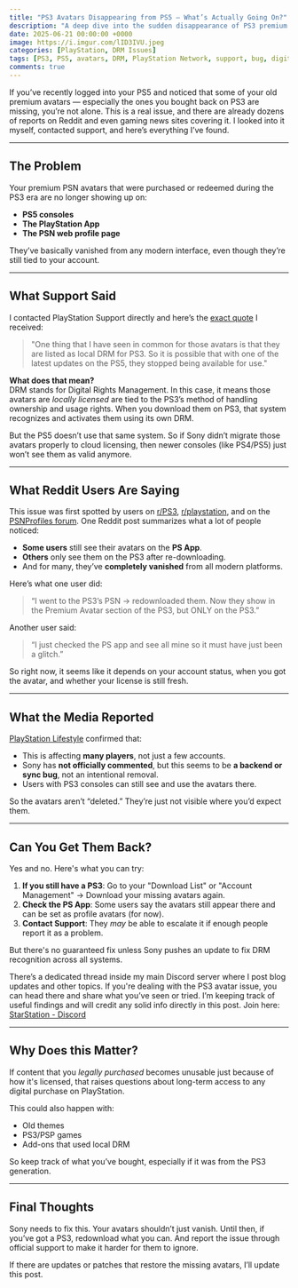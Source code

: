 ```yaml
---
title: "PS3 Avatars Disappearing from PS5 — What’s Actually Going On?"
description: "A deep dive into the sudden disappearance of PS3 premium avatars on PS5 and the PlayStation App. Includes support responses, DRM explanation, and community findings."
date: 2025-06-21 00:00:00 +0000
image: https://i.imgur.com/lID3IVU.jpeg
categories: [PlayStation, DRM Issues]
tags: [PS3, PS5, avatars, DRM, PlayStation Network, support, bug, digital ownership]
comments: true
---
```


If you’ve recently logged into your PS5 and noticed that some of your old premium avatars — especially the ones you bought back on PS3 are missing, you’re not alone. This is a real issue, and there are already dozens of reports on Reddit and even gaming news sites covering it. I looked into it myself, contacted support, and here’s everything I’ve found.

---

## The Problem

Your premium PSN avatars that were purchased or redeemed during the PS3 era are no longer showing up on:

- **PS5 consoles**
- **The PlayStation App**
- **The PSN web profile page**

They’ve basically vanished from any modern interface, even though they’re still tied to your account.

---

## What Support Said

I contacted PlayStation Support directly and here’s the [exact quote](https://i.imgur.com/iqhWTTa.jpeg) I received:

> "One thing that I have seen in common for those avatars is that they are listed as local DRM for PS3. So it is possible that with one of the latest updates on the PS5, they stopped being available for use."

**What does that mean?**  
DRM stands for Digital Rights Management. In this case, it means those avatars are *locally licensed* are tied to the PS3’s method of handling ownership and usage rights. When you download them on PS3, that system recognizes and activates them using its own DRM.

But the PS5 doesn’t use that same system. So if Sony didn’t migrate those avatars properly to cloud licensing, then newer consoles (like PS4/PS5) just won’t see them as valid anymore.

---

## What Reddit Users Are Saying

This issue was first spotted by users on [r/PS3](https://www.reddit.com/r/PS3/comments/1ldczdb/ps3_avatars_reportedly_disappearing_from_ps5/), [r/playstation](https://www.reddit.com/r/playstation/s/XLRl5ERVHn), and on the [PSNProfiles forum](https://forum.psnprofiles.com/topic/179671-ps3-premium-avatars-seem-to-have-disappeared/). One Reddit post summarizes what a lot of people noticed:

- **Some users** still see their avatars on the **PS App**.
- **Others** only see them on the PS3 after re-downloading.
- And for many, they’ve **completely vanished** from all modern platforms.

Here’s what one user did:
> “I went to the PS3’s PSN → redownloaded them. Now they show in the Premium Avatar section of the PS3, but ONLY on the PS3.”

Another user said:
> “I just checked the PS app and see all mine so it must have just been a glitch.”

So right now, it seems like it depends on your account status, when you got the avatar, and whether your license is still fresh.

---

## What the Media Reported

[PlayStation Lifestyle](https://www.playstationlifestyle.net/2025/06/16/ps3-premium-psn-avatars-missing-ps5-ps-app/) confirmed that:

- This is affecting **many players**, not just a few accounts.
- Sony has **not officially commented**, but this seems to be **a backend or sync bug**, not an intentional removal.
- Users with PS3 consoles can still see and use the avatars there.

So the avatars aren’t “deleted.” They’re just not visible where you’d expect them.

---

## Can You Get Them Back?

Yes and no. Here's what you can try:

1. **If you still have a PS3**: Go to your "Download List" or "Account Management" → Download your missing avatars again.
2. **Check the PS App**: Some users say the avatars still appear there and can be set as profile avatars (for now).
3. **Contact Support**: They *may* be able to escalate it if enough people report it as a problem.

But there's no guaranteed fix unless Sony pushes an update to fix DRM recognition across all systems.

There’s a dedicated thread inside my main Discord server where I post blog updates and other topics. If you're dealing with the PS3 avatar issue, you can head there and share what you’ve seen or tried. I’m keeping track of useful findings and will credit any solid info directly in this post. Join here: [StarStation - Discord](https://discord.gg/EnAD7qUGc6)

---

## Why Does this Matter?

If content that you *legally purchased* becomes unusable just because of how it's licensed, that raises questions about long-term access to any digital purchase on PlayStation.

This could also happen with:

- Old themes
- PS3/PSP games
- Add-ons that used local DRM

So keep track of what you’ve bought, especially if it was from the PS3 generation.

---

## Final Thoughts

Sony needs to fix this. Your avatars shouldn’t just vanish. Until then, if you’ve got a PS3, redownload what you can. And report the issue through official support to make it harder for them to ignore.

If there are updates or patches that restore the missing avatars, I’ll update this post.
